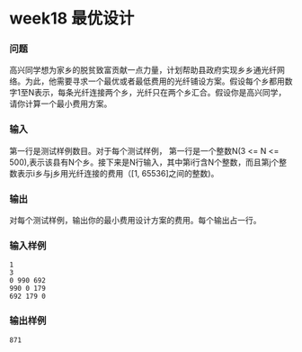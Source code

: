 # week18 最优设计

### 问题

  高兴同学想为家乡的脱贫致富贡献一点力量，计划帮助县政府实现乡乡通光纤网络。为此，他需要寻求一个最优或者最低费用的光纤铺设方案。假设每个乡都用数字1至N表示，每条光纤连接两个乡，光纤只在两个乡汇合。假设你是高兴同学，请你计算一个最小费用方案。

### 输入
第一行是测试样例数目。对于每个测试样例，	第一行是一个整数N(3 <= N <= 500),表示该县有N个乡。接下来是N行输入，其中第i行含N个整数，而且第j个整数表示i乡与j乡用光纤连接的费用（[1, 65536]之间的整数)。
### 输出
对每个测试样例，输出你的最小费用设计方案的费用。每个输出占一行。
### 输入样例
```
1
3
0 990 692
990 0 179
692 179 0
```
### 输出样例
```
871
```
